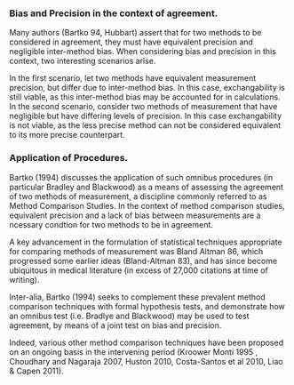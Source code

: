### Bias and Precision in the context of agreement.

Many authors (Bartko 94, Hubbart) assert that for two methods to be considered in agreement, they must have equivalent precision and negligible inter-method bias.
When considering bias and precision in this context, two interesting scenarios arise.

In the first scenario, let two methods have equivalent measurement precision, but differ due to inter-method bias. In this case, exchangability is still viable, as this inter-method bias may be accounted for in calculations.
In the second scenario, consider two methods of measurement that have negligible but have differing levels of precision. In this case exchangability is not viable, as the less precise method can not be considered equivalent to its more precise counterpart.


### Application of Procedures.

Bartko (1994) discusses the application of such omnibus procedures (in particular Bradley and Blackwood) as a means 
of assessing the agreement of two methods of measurement, a discipline commonly referred to as Method Comparison 
Studies. In the context of method comparison studies, equivalent precision and a lack of bias between measurements are a 
ncessary condtion for two methods to be in agreement.


A key advancement in the formulation of statistical techniques appropriate for comparing methods of measurement was Bland Altman 86, which progressed some 
earlier ideas (Bland-Altman 83), and has since become ubiquitous in medical literature (in excess of 27,000 
citations at time of writing).

Inter-alia, Bartko (1994) seeks to complement these prevalent method comparison techniques with formal hypothesis tests, and demonstrate how an
omnibus test (i.e. Bradlye and Blackwood) may be used to test agreement, by means of a joint test on bias and precision.

Indeed, various other method comparison techniques have been proposed on an ongoing basis in the intervening period (Kroower Monti 1995 
, Choudhary and Nagaraja 2007, Huston 2010, Costa-Santos et al 2010, Liao & Capen 2011).
